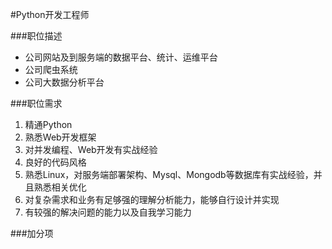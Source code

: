 #Python开发工程师

###职位描述
* 公司网站及到服务端的数据平台、统计、运维平台
* 公司爬虫系统
* 公司大数据分析平台

###职位需求
1. 精通Python
2. 熟悉Web开发框架
3. 对并发编程、Web开发有实战经验
4. 良好的代码风格
5. 熟悉Linux，对服务端部署架构、Mysql、Mongodb等数据库有实战经验，并且熟悉相关优化
6. 对复杂需求和业务有足够强的理解分析能力，能够自行设计并实现
7. 有较强的解决问题的能力以及自我学习能力


###加分项

